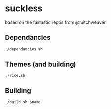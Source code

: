 # suckless

based on the fantastic repos from @mitchweaver

## Dependancies

`./dependancies.sh`

## Themes (and building)

`./rice.sh`

## Building

`./build.sh $name`

